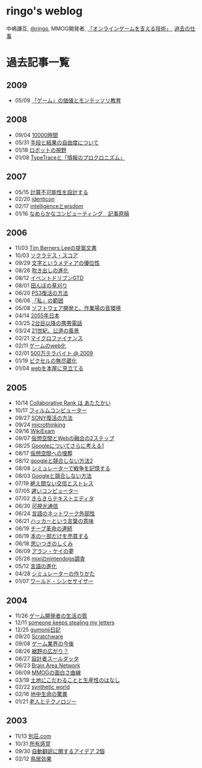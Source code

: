ringo's weblog
====
中嶋謙互, [@ringo](http://twitter.com/ringo), MMOG開発者, [「オンラインゲームを支える技術」](http://goo.gl/cLoOc), [過去の仕事](http://goo.gl/QGdpY)



過去記事一覧
====

2009
----
 - 05/09 [「ゲーム」の価値とモンテッソリ教育](https://github.com/kengonakajima/blog/blob/master/articles/montessori.md)

2008
----
 - 09/04 [10000時間](https://github.com/kengonakajima/blog/blob/master/articles/10000_hours.md)
 - 05/31 [手段と結果の自由度について](https://github.com/kengonakajima/blog/blob/master/articles/how_and_result.md)
 - 01/18 [ロボットの視野](https://github.com/kengonakajima/blog/blob/master/articles/robot_sight.md)
 - 01/08 [TypeTraceと「情報のプロクロニズム」](https://github.com/kengonakajima/blog/blob/master/articles/typetrace_1.md)
 

 
2007
----
 - 05/15 [計算不可能性を設計する](https://github.com/kengonakajima/blog/blob/master/articles/uncomputability.md)
 - 02/20 [identicon](https://github.com/kengonakajima/blog/blob/master/articles/identicon.md)
 - 02/17 [intelligenceとwisdom](https://github.com/kengonakajima/blog/blob/master/articles/intelligencewis_1.md)
 - 01/16 [なめらかなコンピューティング　記事原稿](https://github.com/kengonakajima/blog/blob/master/articles/nameraka.md)

 
2006
----
 - 11/03 [Tim Berners Leeの提案文書](https://github.com/kengonakajima/blog/blob/master/articles/tim_berners_lee.md)
 - 10/03 [ソクラテス・スコア](https://github.com/kengonakajima/blog/blob/master/articles/socrates.md)
 - 09/29 [文字というメディアの優位性](https://github.com/kengonakajima/blog/blob/master/articles/letters.md)
 - 08/26 [吹き出しの進化](https://github.com/kengonakajima/blog/blob/master/articles/evolution_of_bubbles.md)
 - 08/12 [イベントドリブンGTD](https://github.com/kengonakajima/blog/blob/master/articles/gtd_1.md)
 - 08/01 [田んぼの草刈り](https://github.com/kengonakajima/blog/blob/master/articles/ricefarms.md)
 - 06/20 [PS3復活の方法](https://github.com/kengonakajima/blog/blob/master/articles/ps3.md)
 - 06/06 [「私」の範囲](https://github.com/kengonakajima/blog/blob/master/articles/bounds_of_myself.md) 
 - 05/08 [ソフトウェア開発と、作業場の音環境](https://github.com/kengonakajima/blog/blob/master/articles/sound_environment.md)
 - 04/14 [2055年日本](https://github.com/kengonakajima/blog/blob/master/articles/2055.md)
 - 03/25 [2台目以降の携帯電話](https://github.com/kengonakajima/blog/blob/master/articles/second_mobile_phone.md)
 - 03/24 [21世紀、公道の風景](https://github.com/kengonakajima/blog/blob/master/articles/vehicles_21century.md)
 - 02/21 [マイクロファイナンス](https://github.com/kengonakajima/blog/blob/master/articles/access_for_all.md)
 - 02/11 [ゲームのweb化](https://github.com/kengonakajima/blog/blob/master/articles/web_3.md)
 - 02/01 [500万テラバイト @ 2009](https://github.com/kengonakajima/blog/blob/master/articles/500_2009_1.md)
 - 01/19 [ピクセルの無尽蔵化](https://github.com/kengonakajima/blog/blob/master/articles/infinity_pixels.md)
 - 01/04 [webを本屋に見立てる](https://github.com/kengonakajima/blog/blob/master/articles/web_as_bookstore.md)
 
2005
----
 - 10/14 [Collaborative Rank は あたたかい](https://github.com/kengonakajima/blog/blob/master/articles/collaborative_r.md)
 - 10/17 [フィルムコンピューター](https://github.com/kengonakajima/blog/blob/master/articles/film_computer.md)
 - 09/27 [SONY復活の方法](https://github.com/kengonakajima/blog/blob/master/articles/sony.md)
 - 09/24 [microthinking](https://github.com/kengonakajima/blog/blob/master/articles/microthinking_1.md)
 - 09/16 [WikiExam](https://github.com/kengonakajima/blog/blob/master/articles/wikiexam.md)
 - 09/07 [仮想空間とWebの融合の2ステップ](https://github.com/kengonakajima/blog/blob/master/articles/web2.md)
 - 08/25 [Googleについてさらに考える1](https://github.com/kengonakajima/blog/blob/master/articles/thougs_on_google_more_1.md)
 - 08/17 [仮想空間への埋葬](https://github.com/kengonakajima/blog/blob/master/articles/bury_in_vw.md) 
 - 08/12 [googleと競合しない方法2](https://github.com/kengonakajima/blog/blob/master/articles/google2_1.md) 
 - 08/08 [シミュレーターで戦争を記憶する](https://github.com/kengonakajima/blog/blob/master/articles/memorize_war_by_sim.md)
 - 08/03 [Googleと競合しない方法](https://github.com/kengonakajima/blog/blob/master/articles/google.md)
 - 07/19 [絶え間ない交信とストレス](https://github.com/kengonakajima/blog/blob/master/articles/continuous_communication_and_stress.md)
 - 07/05 [遅いコンピューター](https://github.com/kengonakajima/blog/blob/master/articles/slow_computer.md)
 - 07/02 [きらきらテキストエディタ](https://github.com/kengonakajima/blog/blob/master/articles/texteditor_illumination.md)
 - 06/30 [可視光通信](https://github.com/kengonakajima/blog/blob/master/articles/visible_spectrum_network.md)
 - 06/24 [言語のネットワーク外部性](https://github.com/kengonakajima/blog/blob/master/articles/network_effect_of_languages.md)
 - 06/21 [ハッカーという言葉の意味](https://github.com/kengonakajima/blog/blob/master/articles/hackers.md)
 - 06/19 [チープ革命の連続](https://github.com/kengonakajima/blog/blob/master/articles/continuous_cheap_revolution.md)
 - 06/19 [本の一部だけを売買する](https://github.com/kengonakajima/blog/blob/master/articles/partial_book.md) 
 - 06/18 [思いつきのしくみ](https://github.com/kengonakajima/blog/blob/master/articles/serendipity.md) 
 - 06/09 [アラン・ケイの夢](https://github.com/kengonakajima/blog/blob/master/articles/alan_kay.md)
 - 05/26 [mixiのnintendogs調査](https://github.com/kengonakajima/blog/blob/master/articles/mixinintendogs.md)
 - 05/12 [言語の進化](https://github.com/kengonakajima/blog/blob/master/articles/languages.md)
 - 04/28 [シミュレーターの作りかた](https://github.com/kengonakajima/blog/blob/master/articles/how_to_make_sim.md)
 - 01/07 [ワールド・シンセサイザー](https://github.com/kengonakajima/blog/blob/master/articles/world_synthesizer.md)
 
2004
----
 - 11/26 [ゲーム開発者の生活の質](https://github.com/kengonakajima/blog/blob/master/articles/qol_of_game_developer.md)
 - 12/11 [someone keeps stealing my letters](https://github.com/kengonakajima/blog/blob/master/articles/someone_keeps_s.md)
 - 12/25 [gumonji日記](https://github.com/kengonakajima/blog/blob/master/articles/gumonji_1.md)
 - 09/20 [Scratchware](https://github.com/kengonakajima/blog/blob/master/articles/scratchware.md)
 - 09/08 [ゲーム業界の今後](https://github.com/kengonakajima/blog/blob/master/articles/game_industory.md)
 - 08/26 [裾野の広がり？](https://github.com/kengonakajima/blog/blob/master/articles/expantion.md)
 - 06/27 [設計者スールダッタ](https://github.com/kengonakajima/blog/blob/master/articles/kenji.md) 
 - 06/23 [Brain Area Network](https://github.com/kengonakajima/blog/blob/master/articles/brain_area_netw.md)
 - 06/09 [MMOGの面白さ曲線](https://github.com/kengonakajima/blog/blob/master/articles/mmog_1.md)
 - 03/19 [土地にこだわることと生産性のはなし](https://github.com/kengonakajima/blog/blob/master/articles/productivity.md)
 - 02/22 [synthetic world](https://github.com/kengonakajima/blog/blob/master/articles/synthetic_world.md)
 - 02/16 [地中生命の驚異](https://github.com/kengonakajima/blog/blob/master/articles/underground.md)
 - 01/21 [老人とテクノロジー](https://github.com/kengonakajima/blog/blob/master/articles/elders.md)

2003
----
 - 11/13 [別荘.com](https://github.com/kengonakajima/blog/blob/master/articles/bessou.md)
 - 10/31 [所有感覚](https://github.com/kengonakajima/blog/blob/master/articles/i_feel_i_have_it.md)
 - 09/30 [自動翻訳に関するアイデア 2個](https://github.com/kengonakajima/blog/blob/master/articles/automated_translation.md)
 - 02/12 [鳥居効果](https://github.com/kengonakajima/blog/blob/master/articles/torii_effect.md)   

 